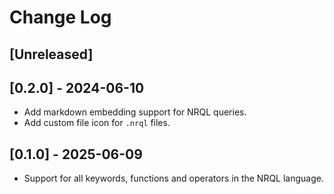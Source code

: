 # Change Log

## [Unreleased]

## [0.2.0] - 2024-06-10

* Add markdown embedding support for NRQL queries.
* Add custom file icon for `.nrql` files.

## [0.1.0] - 2025-06-09

* Support for all keywords, functions and operators in the NRQL language.
